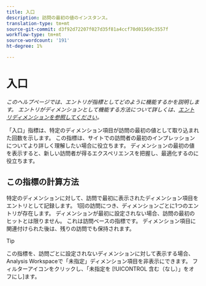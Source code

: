 ```yaml
---
title: 入口
description: 訪問の最初の値のインスタンス。
translation-type: tm+mt
source-git-commit: d3f92d72207f027d35f81a4ccf70d01569c3557f
workflow-type: tm+mt
source-wordcount: '191'
ht-degree: 1%

---
```



# 入口

*このヘルプページでは、エントリが指標としてどのように機能するかを説明します。 エントリがディメンションとして機能する方法について詳しくは、[エントリディメンションを参照してください](../dimensions/entry-dimensions.md)。*

「入口」指標は、特定のディメンション項目が訪問の最初の値として取り込まれた回数を示します。 この指標は、サイトでの訪問者の最初のインプレッションについてより詳しく理解したい場合に役立ちます。 ディメンションの最初の値を表示すると、新しい訪問者が得るエクスペリエンスを把握し、最適化するのに役立ちます。

## この指標の計算方法

特定のディメンションに対して、訪問で最初に表示されたディメンション項目をエントリとして記録します。 1回の訪問につき、ディメンションごとに1つのエントリが存在します。 ディメンションが最初に設定されない場合、訪問の最初のヒットとは限りません。 これは訪問ベースの指標です。 ディメンション項目に関連付けられた後は、残りの訪問でも保持されます。

>[!TIP]
>
>この指標を、訪問ごとに設定されないディメンションに対して表示する場合、Analysis Workspaceで「未指定」ディメンション項目を非表示にできます。 フィルターアイコンをクリックし、「未指定を [!UICONTROL 含む（なし）」をオフにし]ます。
